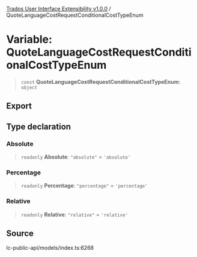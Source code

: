 [Trados User Interface Extensibility v1.0.0](../wiki/globals) / QuoteLanguageCostRequestConditionalCostTypeEnum

# Variable: QuoteLanguageCostRequestConditionalCostTypeEnum

> `const` **QuoteLanguageCostRequestConditionalCostTypeEnum**: `object`

## Export

## Type declaration

### Absolute

> `readonly` **Absolute**: `"absolute"` = `'absolute'`

### Percentage

> `readonly` **Percentage**: `"percentage"` = `'percentage'`

### Relative

> `readonly` **Relative**: `"relative"` = `'relative'`

## Source

lc-public-api/models/index.ts:6268
